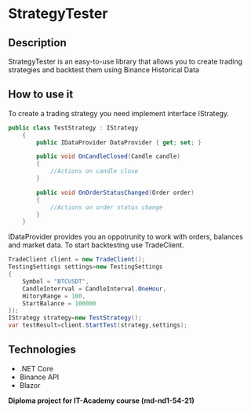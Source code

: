 # StrategyTester
## Description
StrategyTester is an easy-to-use library that allows you to create trading strategies and backtest them using Binance Historical Data
## How to use it
To create a trading strategy you need implement interface IStrategy.
````C#
public class TestStrategy : IStrategy
    {
        public IDataProvider DataProvider { get; set; }

        public void OnCandleClosed(Candle candle)
        {
            //Actions on candle close
        }

        public void OnOrderStatusChanged(Order order)
        {
            //Actions on order status change
        }
    }
````
IDataProvider provides you an oppotrunity to work with orders, balances and market data.
To start backtesting use TradeClient.
````C#
TradeClient client = new TradeClient();
TestingSettings settings=new TestingSettings
{
    Symbol = "BTCUSDT",
    CandleInterrval = CandleInterval.OneHour,
    HitoryRange = 100,
    StartBalance = 100000
});
IStrategy strategy=new TestStrategy();
var testResult=client.StartTest(strategy,settings);
````
## Technologies
* .NET Core
* Binance API
* Blazor

**Diploma project for IT-Academy course (md-nd1-54-21)**


